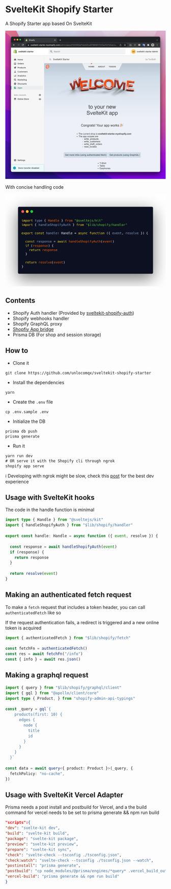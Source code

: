 # SvelteKit Shopify Starter

A Shopify Starter app based On SvelteKit

![Shopify starter app](./media/screenshot.png)

With concise handling code

![Code sample](./media/code-sample.png)

## Contents

- Shopify Auth handler (Provided
  by [sveltekit-shopify-auth](https://github.com/unlocomqx/sveltekit-shopify-auth))
- Shopify webhooks handler
- Shopify GraphQL proxy
- [Shopfiy App bridge](https://shopify.dev/apps/tools/app-bridge)
- Prisma DB (For shop and session storage)

## How to

- Clone it

```shell
git clone https://github.com/unlocomqx/sveltekit-shopify-starter
```

- Install the dependencies

```shell
yarn
```

- Create the `.env` file

```shell
cp .env.sample .env
```

- Initialize the DB

```shell
prisma db push
prisma generate
```

- Run it

```shell
yarn run dev 
# OR serve it with the Shopify cli through ngrok
shopify app serve 
```

ℹ️ Developing with ngrok might be slow, check
this [post](https://dev.to/unlocomqx/a-much-better-dx-for-shopify-apps-38ln) for the best dev
experience

## Usage with SvelteKit hooks

The code in the handle function is minimal

```ts
import type { Handle } from "@sveltejs/kit"
import { handleShopifyAuth } from "$lib/shopify/handler"

export const handle: Handle = async function ({ event, resolve }) {

  const response = await handleShopifyAuth(event)
  if (response) {
    return response
  }

  return resolve(event)
}
```

## Making an authenticated fetch request

To make a `fetch` request that includes a token header, you can call `authenticatedFetch` like so

If the request authentication fails, a redirect is triggered and a new online token is acquired

```ts
import { authenticatedFetch } from "$lib/shopify/fetch"

const fetchFn = authenticatedFetch()
const res = await fetchFn("/info")
const { info } = await res.json()
```

## Making a graphql request

```ts
import { query } from "$lib/shopify/graphql/client"
import { gql } from "@apollo/client/core"
import type { Product, } from "shopify-admin-api-typings"

const _query = gql`{
    products(first: 10) {
      edges {
        node {
          title
          id
        }
      }
    }
  }`

const data = await query<{ product: Product }>(_query, {
  fetchPolicy: "no-cache",
})
```

## Usage with SvelteKit Vercel Adapter

Prisma needs a post install and postbuild for Vercel, and a the build command for vercel needs to be
set to prisma generate && npm run build

```json
"scripts":{
"dev": "svelte-kit dev",
"build": "svelte-kit build",
"package": "svelte-kit package",
"preview": "svelte-kit preview",
"prepare": "svelte-kit sync",
"check": "svelte-check --tsconfig ./tsconfig.json",
"check:watch": "svelte-check --tsconfig ./tsconfig.json --watch",
"postinstall": "prisma generate",
"postbuild": "cp node_modules/@prisma/engines/*query* .vercel_build_output/functions/node/render/;cp prisma/schema.prisma .vercel_build_output/functions/node/render/",
"vercel-build": "prisma generate && npm run build"
}
```
